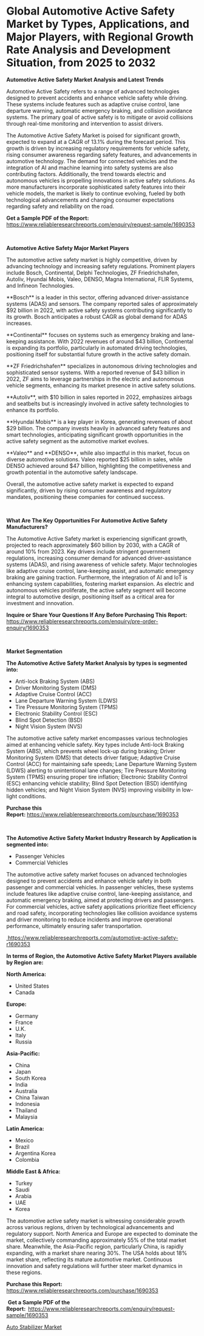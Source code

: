 <p><h1>Global Automotive Active Safety Market by Types, Applications, and Major Players, with Regional Growth Rate Analysis and Development Situation, from 2025 to 2032</h1></p><p><strong>Automotive Active Safety Market Analysis and Latest Trends</strong></p>
<p><p>Automotive Active Safety refers to a range of advanced technologies designed to prevent accidents and enhance vehicle safety while driving. These systems include features such as adaptive cruise control, lane departure warning, automatic emergency braking, and collision avoidance systems. The primary goal of active safety is to mitigate or avoid collisions through real-time monitoring and intervention to assist drivers.</p><p>The Automotive Active Safety Market is poised for significant growth, expected to expand at a CAGR of 13.1% during the forecast period. This growth is driven by increasing regulatory requirements for vehicle safety, rising consumer awareness regarding safety features, and advancements in automotive technology. The demand for connected vehicles and the integration of AI and machine learning into safety systems are also contributing factors. Additionally, the trend towards electric and autonomous vehicles is propelling innovations in active safety solutions. As more manufacturers incorporate sophisticated safety features into their vehicle models, the market is likely to continue evolving, fueled by both technological advancements and changing consumer expectations regarding safety and reliability on the road.</p></p>
<p><strong>Get a Sample PDF of the Report:&nbsp;</strong> <a href="https://www.reliableresearchreports.com/enquiry/request-sample/1690353?utm_campaign=2954&utm_medium=2&utm_source=Github&utm_content=ia&utm_term=30032025&utm_id=automotive-active-safety">https://www.reliableresearchreports.com/enquiry/request-sample/1690353</a></p>
<p>&nbsp;</p>
<p><strong>Automotive Active Safety Major Market Players</strong></p>
<p><p>The automotive active safety market is highly competitive, driven by advancing technology and increasing safety regulations. Prominent players include Bosch, Continental, Delphi Technologies, ZF Friedrichshafen, Autoliv, Hyundai Mobis, Valeo, DENSO, Magna International, FLIR Systems, and Infineon Technologies. </p><p>**Bosch** is a leader in this sector, offering advanced driver-assistance systems (ADAS) and sensors. The company reported sales of approximately $92 billion in 2022, with active safety systems contributing significantly to its growth. Bosch anticipates a robust CAGR as global demand for ADAS increases.</p><p>**Continental** focuses on systems such as emergency braking and lane-keeping assistance. With 2022 revenues of around $43 billion, Continental is expanding its portfolio, particularly in automated driving technologies, positioning itself for substantial future growth in the active safety domain.</p><p>**ZF Friedrichshafen** specializes in autonomous driving technologies and sophisticated sensor systems. With a reported revenue of $43 billion in 2022, ZF aims to leverage partnerships in the electric and autonomous vehicle segments, enhancing its market presence in active safety solutions.</p><p>**Autoliv**, with $10 billion in sales reported in 2022, emphasizes airbags and seatbelts but is increasingly involved in active safety technologies to enhance its portfolio. </p><p>**Hyundai Mobis** is a key player in Korea, generating revenues of about $29 billion. The company invests heavily in advanced safety features and smart technologies, anticipating significant growth opportunities in the active safety segment as the automotive market evolves.</p><p>**Valeo** and **DENSO**, while also impactful in this market, focus on diverse automotive solutions. Valeo reported $25 billion in sales, while DENSO achieved around $47 billion, highlighting the competitiveness and growth potential in the automotive safety landscape. </p><p>Overall, the automotive active safety market is expected to expand significantly, driven by rising consumer awareness and regulatory mandates, positioning these companies for continued success.</p></p>
<p>&nbsp;</p>
<p><strong>What Are The Key Opportunities For Automotive Active Safety Manufacturers?</strong></p>
<p><p>The Automotive Active Safety market is experiencing significant growth, projected to reach approximately $60 billion by 2030, with a CAGR of around 10% from 2023. Key drivers include stringent government regulations, increasing consumer demand for advanced driver-assistance systems (ADAS), and rising awareness of vehicle safety. Major technologies like adaptive cruise control, lane-keeping assist, and automatic emergency braking are gaining traction. Furthermore, the integration of AI and IoT is enhancing system capabilities, fostering market expansion. As electric and autonomous vehicles proliferate, the active safety segment will become integral to automotive design, positioning itself as a critical area for investment and innovation.</p></p>
<p><strong>Inquire or Share Your Questions If Any Before Purchasing This Report:</strong> <a href="https://www.reliableresearchreports.com/enquiry/pre-order-enquiry/1690353?utm_campaign=2954&utm_medium=2&utm_source=Github&utm_content=ia&utm_term=30032025&utm_id=automotive-active-safety">https://www.reliableresearchreports.com/enquiry/pre-order-enquiry/1690353</a></p>
<p>&nbsp;</p>
<p><strong>Market Segmentation</strong></p>
<p><strong>The Automotive Active Safety Market Analysis by types is segmented into:</strong></p>
<p><ul><li>Anti-lock Braking System (ABS)</li><li>Driver Monitoring System (DMS)</li><li>Adaptive Cruise Control (ACC)</li><li>Lane Departure Warning System (LDWS)</li><li>Tire Pressure Monitoring System (TPMS)</li><li>Electronic Stability Control (ESC)</li><li>Blind Spot Detection (BSD)</li><li>Night Vision System (NVS)</li></ul></p>
<p><p>The automotive active safety market encompasses various technologies aimed at enhancing vehicle safety. Key types include Anti-lock Braking System (ABS), which prevents wheel lock-up during braking; Driver Monitoring System (DMS) that detects driver fatigue; Adaptive Cruise Control (ACC) for maintaining safe speeds; Lane Departure Warning System (LDWS) alerting to unintentional lane changes; Tire Pressure Monitoring System (TPMS) ensuring proper tire inflation; Electronic Stability Control (ESC) enhancing vehicle stability; Blind Spot Detection (BSD) identifying hidden vehicles; and Night Vision System (NVS) improving visibility in low-light conditions.</p></p>
<p><strong>Purchase this Report:&nbsp;</strong><a href="https://www.reliableresearchreports.com/purchase/1690353?utm_campaign=2954&utm_medium=2&utm_source=Github&utm_content=ia&utm_term=30032025&utm_id=automotive-active-safety">https://www.reliableresearchreports.com/purchase/1690353</a></p>
<p>&nbsp;</p>
<p><strong>The Automotive Active Safety Market Industry Research by Application is segmented into:</strong></p>
<p><ul><li>Passenger Vehicles</li><li>Commercial Vehicles</li></ul></p>
<p><p>The automotive active safety market focuses on advanced technologies designed to prevent accidents and enhance vehicle safety in both passenger and commercial vehicles. In passenger vehicles, these systems include features like adaptive cruise control, lane-keeping assistance, and automatic emergency braking, aimed at protecting drivers and passengers. For commercial vehicles, active safety applications prioritize fleet efficiency and road safety, incorporating technologies like collision avoidance systems and driver monitoring to reduce incidents and improve operational performance, ultimately ensuring safer transportation.</p></p>
<p><a href="https://www.reliableresearchreports.com/automotive-active-safety-r1690353?utm_campaign=2954&utm_medium=2&utm_source=Github&utm_content=ia&utm_term=30032025&utm_id=automotive-active-safety">&nbsp;https://www.reliableresearchreports.com/automotive-active-safety-r1690353</a></p>
<p><strong>In terms of Region, the Automotive Active Safety Market Players available by Region are:</strong></p>
<p>
    <p> <strong> North America: </strong>
        <ul>
            <li>United States</li>
            <li>Canada</li>
        </ul>
        </p> 
    <p> <strong> Europe: </strong>
        <ul>
            <li>Germany</li>
            <li>France</li>
            <li>U.K.</li>
            <li>Italy</li>
            <li>Russia</li>
        </ul>
        </p> 
    <p> <strong> Asia-Pacific: </strong>
        <ul>
            <li>China</li>
            <li>Japan</li>
            <li>South Korea</li>
            <li>India</li>
            <li>Australia</li>
            <li>China Taiwan</li>
            <li>Indonesia</li>
            <li>Thailand</li>
            <li>Malaysia</li>
        </ul>
        </p> 
    <p> <strong> Latin America: </strong>
        <ul>
            <li>Mexico</li>
            <li>Brazil</li>
            <li>Argentina Korea</li>
            <li>Colombia</li>
        </ul>
        </p> 
    <p> <strong> Middle East & Africa: </strong>
        <ul>
            <li>Turkey</li>
            <li>Saudi</li>
            <li>Arabia</li>
            <li>UAE</li>
            <li>Korea</li>
        </ul>
    </p>
    </p>
<p><p>The automotive active safety market is witnessing considerable growth across various regions, driven by technological advancements and regulatory support. North America and Europe are expected to dominate the market, collectively commanding approximately 55% of the total market share. Meanwhile, the Asia-Pacific region, particularly China, is rapidly expanding, with a market share nearing 30%. The USA holds about 18% market share, reflecting its mature automotive market. Continuous innovation and safety regulations will further steer market dynamics in these regions.</p></p>
<p><strong>Purchase this Report: </strong><a href="https://www.reliableresearchreports.com/purchase/1690353?utm_campaign=2954&utm_medium=2&utm_source=Github&utm_content=ia&utm_term=30032025&utm_id=automotive-active-safety">https://www.reliableresearchreports.com/purchase/1690353</a></p>
<p>&nbsp;<strong>Get a Sample PDF of the Report:&nbsp;&nbsp;</strong><a href="https://www.reliableresearchreports.com/enquiry/request-sample/1690353?utm_campaign=2954&utm_medium=2&utm_source=Github&utm_content=ia&utm_term=30032025&utm_id=automotive-active-safety">https://www.reliableresearchreports.com/enquiry/request-sample/1690353</a></p>
<p><strong></strong></p>
<p><p><a href="https://github.com/dailyspunj47/Market-Research-Report-List-1/blob/main/auto-stabilizer-market.md?utm_campaign=2954&utm_medium=2&utm_source=Github&utm_content=ia&utm_term=30032025&utm_id=automotive-active-safety">Auto Stabilizer Market</a></p></p>